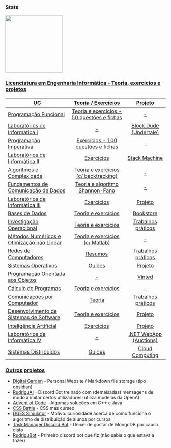 ### Stats

<div>
  <a href="https://github.com/rodrigo72">
  <img height="180em" src="https://github-readme-stats.vercel.app/api/top-langs/?username=rodrigo72&layout=compact&langs_count=7&theme=city_lights"/>
</div>

### Licenciatura em Engenharia Informática - Teoria, exercícios e projetos

| UC | Teoria / Exercícios | Projeto |
| --- | :---: | :---: |
| Programação Funcional | [Teoria e exercícios - 50 questões e fichas](https://github.com/rodrigo72/Programacao-Funcional-Haskell) | - |
| Laboratórios de Informática I | - | [Block Dude (Undertale)](https://github.com/rodrigo72/Block-Dude) |
| Programação Imperativa | [Exercícios - 100 questões e fichas](https://github.com/rodrigo72/Programacao-Imperativa-C) | - |
| Laboratórios de Informática II | [Exercícios](https://github.com/rodrigo72/Programacao-Imperativa-C/tree/main/Programa%C3%A7%C3%A3o%20Imperativa/Exerc%C3%ADcios%20de%20LI%20II) | [Stack Machine](https://github.com/rodrigo72/Stack-Machine) |
| Algoritmos e Complexidade | [Teoria e exercícios (c/ backtracking)](https://github.com/rodrigo72/UC-AlgC) | - |
| Fundamentos de Comunicação de Dados | [Teoria e algoritmo Shannon-Fano](https://github.com/rodrigo72/UC-FCD)| - |
| Laboratórios de Informática III | [Exercícios](https://github.com/rodrigo72/LI3-Exercicios) | [Projeto](https://github.com/rodrigo72/LI3) |
| Bases de Dados | [Teoria e exercícios](https://github.com/rodrigo72/UC-Bases-de-Dados/tree/main/Other) | [Bookstore](https://github.com/rodrigo72/UC-Bases-de-Dados/tree/main/Projeto) |
| Investigação Operacional | [Teoria e exercícios](https://github.com/rodrigo72/UC-IO/tree/main/Other) | [Trabalhos práticos](https://github.com/rodrigo72/UC-IO) |
| Métodos Numéricos e Otimização não Linear | [Teoria e exercícios (c/ Matlab)](https://github.com/rodrigo72/UC-MNOnL) | - |
| Redes de Computadores | [Resumos](https://github.com/rodrigo72/UC-RC/blob/main/Resumos%20RC%202023.pdf) | [Trabalhos práticos](https://github.com/rodrigo72/UC-RC/tree/main/TPs) |
| Sistemas Operativos | [Guiões](https://github.com/rodrigo72/SO-exercicios) | [Projeto](https://github.com/rodrigo72/Projeto-SO) |
| Programação Orientada aos Objetos | - | [Vinted](https://github.com/rodrigo72/Vinted-OOP-Project) |
| Cálculo de Programas | [Teoria e exercícios](https://github.com/rodrigo72/CP-exercicios) | - |
| Comunicações por Computador | [Teoria](https://github.com/rodrigo72/CC/tree/main/Teoria) | [Trabalhos práticos](https://github.com/rodrigo72/CC) |
| Desenvolvimento de Sistemas de Software | [Teoria e exercícios](https://github.com/rodrigo72/DSS-exercicios) | [Projeto](https://github.com/rodrigo72/DSS) |
| Inteligência Artificial | [Exercícios](https://github.com/rodrigo72/IA-exercicios) | [Projeto](https://github.com/rodrigo72/IA) |
| Laboratórios de Informática IV | - | [.NET WebApp (Auctions)](https://github.com/rodrigo72/LI4)|
| Sistemas Distribuídos | [Guiões](https://github.com/rodrigo72/SD-exercicios) | [Cloud Computing](https://github.com/rodrigo72/SD) |

### Outros projetos

- [Digital Garden](https://github.com/rodrigo72/digital-garden) - Personal Website / Markdown file storage (tipo obsidian)
- [RudriguAI](https://github.com/rodrigo72/rudriguAI-discord.js) - Discord Bot treinado com (demaisadas) mensagens de modo a imitar certos utilizadores; utiliza modelos da OpenAI
- [Advent of Code](https://github.com/rodrigo72/Advent-of-Code) - Algumas soluções em C++ e Java
- [CSS Battle](https://github.com/rodrigo72/css-battle) - CSS mas cursed
- [DGES Simulator](https://github.com/rodrigo72/dges-simulator) - Motivo: curiosidade acerca de como funciona o algoritmo de distribuição de alunos por cursos
- [Task Manager Discord Bot](https://github.com/rodrigo72/task-manager-discord-bot) - Deixei de gostar de MongoDB por causa disto
- [RudriguBot](https://github.com/rodrigo72/RudriguBot) - Primeiro discord bot que fiz (não sabia o que estava a fazer) 
